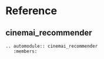 # Reference

## cinemai_recommender

```{eval-rst}
.. automodule:: cinemai_recommender
   :members:
```
